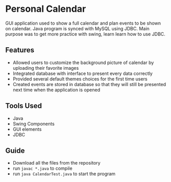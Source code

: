 # Personal Calendar
  GUI application used to show a full calendar and plan events to be shown on calendar. Java program is synced with MySQL using JDBC. Main purpose was to get more practice with swing, learn learn how to use JDBC.
  
## Features
  - Allowed users to customize the background picture of calendar by uploading their favorite images
  - Integrated database with interface to present every data correctly
  - Provided several default themes choices for the first time users
  - Created events are stored in database so that they will still be presented next time when the application is opened
  
## Tools Used
  - Java
  - Swing Components
  - GUI elements
  - JDBC

## Guide
  - Download all the files from the repository
  - run ```javac *.java``` to compile
  - run ```java CalendarTest.java``` to start the program
